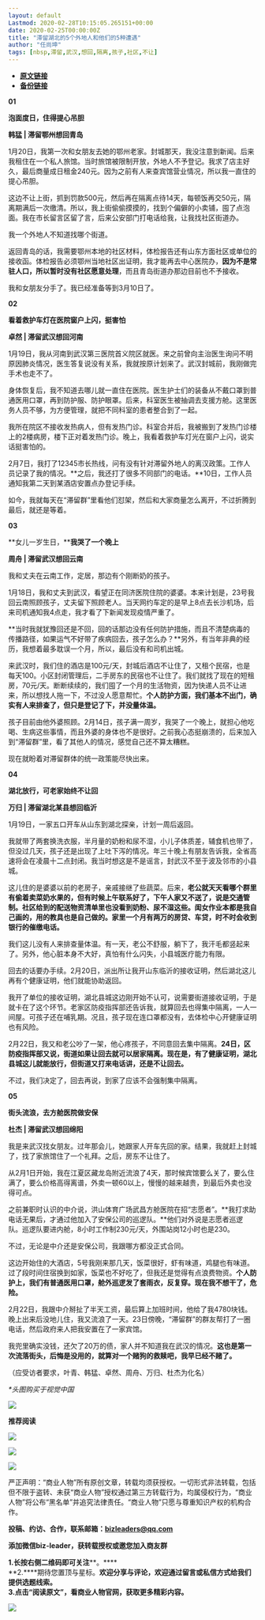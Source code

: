 ```yaml
---
layout: default
Lastmod: 2020-02-28T10:15:05.265151+00:00
date: 2020-02-25T00:00:00Z
title: "滞留湖北的5个外地人和他们的5种遭遇"
author: "任尚坤"
tags: [nbsp,滞留,武汉,想回,隔离,孩子,社区,不让]
---
```


* [**原文链接**](https://mp.weixin.qq.com/s/HZl1JYuIMfC7U6eX96WAfQ)
* [**备份链接**](http://archive.ph/FYhSS)


**01**  

**泡面度日，住得提心吊胆**

**韩猛 | 滞留鄂州想回青岛**

1月20日，我第一次和女朋友去她的鄂州老家。封城那天，我没注意到新闻。后来我租住在一个私人旅馆。当时旅馆被限制开放，外地人不予登记。我求了店主好久，最后商量成日租金240元。因为之前有人来查宾馆营业情况，所以我一直住的提心吊胆。

这边不让上街，抓到罚款500元，然后再在隔离点待14天，每顿饭再交50元，隔离期满后一次缴清。所以，我上街偷偷摸摸的，找到个偏僻的小卖铺，囤了点泡面。我在市长留言区留了言，后来公安部门打电话给我，让我找社区街道办。

我一个外地人不知道找哪个街道。

返回青岛的话，我需要鄂州本地的社区材料，体检报告还有山东方面社区或单位的接收函。体检报告必须鄂州当地社区出证明，我才能再去中心医院办，**因为不是常驻人口，所以暂时没有社区愿意处理**，而且青岛街道办那边目前也不予接收。

我和女朋友分手了。我已经准备等到3月10日了。

**02**

**看着救护车灯在医院窗户上闪，挺害怕**

**卓然 | 滞留武汉想回河南**

1月19日，我从河南到武汉第三医院首义院区就医。来之前曾向主治医生询问不明原因肺炎情况，医生答复说没有关系，我就按原计划来了。武汉封城前，我刚做完手术也走不了。

身体恢复后，我不知道去哪儿就一直住在医院。医生护士们的装备从不戴口罩到普通医用口罩，再到防护服、防护眼罩。后来，科室医生被抽调去支援方舱。这里医务人员不够，为方便管理，就把不同科室的患者整合到了一起。

我所在院区不接收发热病人，但有发热门诊。科室合并后，我被搬到了发热门诊楼上的2楼病房，楼下正对着发热门诊。晚上，我看着救护车灯光在窗户上闪，说实话挺害怕的。

2月7日，我打了12345市长热线，问有没有针对滞留外地人的离汉政策。工作人员记录了我的情况。**之后，我还打了很多不同部门的电话。**10日，工作人员通知我第二天到某酒店安置点办登记手续。

如今，我就每天在“滞留群”里看他们怼架，然后和大家商量怎么离开，不过折腾到最后，就还是等着。

**03**

**女儿一岁生日，****我哭了一个晚上**

**周舟 | 滞留武汉想回云南**

我和丈夫在云南工作，定居，那边有个刚断奶的孩子。

1月18日，我和丈夫到武汉，看望正在同济医院住院的婆婆。本来计划是，23号我回云南照顾孩子，丈夫留下照顾老人。当天网约车定的是早上8点去长沙机场，后来司机通知我4点走，我才看了下新闻发现疫情严重了。

**当时我就犹豫回还是不回，回的话那边没有任何防护措施，而且不清楚病毒的传播路径，如果运气不好带了疾病回去，孩子怎么办？**另外，有当年非典的经历，我想着最多耽误一个月，所以，最后没有和司机出城。

来武汉时，我们住的酒店是100元/天，封城后酒店不让住了，又租个民宿，也是每天100。小区封闭管理后，二手房东的民宿也不让住了。我们就找了现在的短租房，70元/天。断断续续的，我们囤了一个月的生活物资，因为快递人员不让进来，所以想找人拖一下，不过没人愿意帮忙。**个人防护方面，我们基本不出门，确实有人来排查了，但只是登记了下，并没量体温。**

孩子目前由他外婆照顾。2月14日，孩子满一周岁，我哭了一个晚上，就担心他吃喝、生病这些事情，而且外婆的身体也不是很好。之前我心态挺崩溃的，后来加入到“滞留群”里，看了其他人的情况，感觉自己还不算太糟糕。

现在就盼着对滞留群体的统一政策能尽快出来。

**04**

**湖北放行，可老家始终不让回**

**万归 | 滞留湖北某县想回临沂**

1月19日，一家五口开车从山东到湖北探亲，计划一周后返回。

我就带了两套换洗衣服，半月量的奶粉和尿不湿，小儿子体质差，辅食机也带了，但没过几天，孩子还是出现了上吐下泻的情况。年三十晚上有朋友告诉我，全省高速将会在凌晨十二点封闭。我当时想这是不是谣言，封武汉不至于波及邻市的小县城。

这儿住的是婆婆以前的老房子，亲戚接继了些蔬菜。后来，**老公就天天看哪个群里有偷着卖菜奶水果的，但有时候上午联系好了，下午人家又不送了，说是交通管制。社区给到的配送物资清单里也没看到奶粉、尿不湿这些。闺女作业本都是我自己画的，用的教具也是自己做的。家里一个月有两万的房贷、车贷，时不时会收到银行的催缴电话。**

我们这儿没有人来排查量体温。有一天，老公不舒服，躺下了，我汗毛都竖起来了。另外，他心脏本身不大好，真怕有什么闪失，小县城医疗能力有限。

回去的话要办手续。2月20日，派出所让我开山东临沂的接收证明，然后湖北这儿再有个健康证明，他们就能协助返回。

我开了单位的接收证明，湖北县城这边刚开始不认可，说需要街道接收证明，于是就卡在了这个环节。老家区防疫指挥部还告诉我，就算回去也得集中隔离，一人一间屋。可孩子还在哺乳期。况且，孩子现在连口罩都没有，去体检中心开健康证明也有风险。

2月22日，我又和老公吵了一架，他心疼孩子，不同意回去集中隔离。**24日，区防疫指挥部又说，街道如果让回去就可以居家隔离。现在是，有了健康证明，湖北县城这儿就能放行，但街道又打来电话讲，还是不让回去。**

不过，我们决定了，回去再说，到家了应该不会强制集中隔离。

**05**

**街头流浪，去方舱医院做安保**

**杜杰 | 滞留武汉想回绵阳**

我是来武汉找女朋友。过年那会儿，她跟家人开车先回的家。结果，我就赶上封城了，找了家旅馆住了一个礼拜。之后，房东不让住了。

从2月1日开始，我在江夏区藏龙岛附近流浪了4天，那时候宾馆要么关了，要么住满了，要么价格高得离谱，外卖一顿60以上，慢慢的越来越贵，到最后外卖也没得可点。

之前兼职时认识的中介说，洪山体育广场武昌方舱医院在招“志愿者”。**我打求助电话无果后，才通过他加入了安保公司的巡逻队。**他们对外说是志愿者巡逻队。巡逻队要进内舱，8小时工作制230元/天，外围站岗12小时也是230。

不过，无论是中介还是安保公司，我跟哪方都没正式合同。

这边开始住的大酒店，5号我刚来那几天，饭菜很好，虾有味道，鸡腿也有味道。过了段时间住宿换到如家，饭菜也不好吃了，但我还是觉得有点浪费物资。**个人防护上，我们有普通医用口罩，舱外巡逻发了套雨衣，反复穿。现在我不想干了，危险。**

2月22日，我跟中介掰扯了半天工资，最后算上加班时间，他给了我4780块钱。晚上出来后没地儿住，我又流浪了一天。23日傍晚，“滞留群”的群友帮打了一圈电话，然后政府来人把我安置在了一家宾馆。

我兜里确实没钱，还欠了20万的债，家人并不知道我在武汉的情况。**这也是第一次流落街头，后悔是没用的，就算对一个赌狗的救赎吧，我早已经不赌了。**

（应受访者要求，叶青、韩猛、卓然、周舟、万归、杜杰为化名）

_\*头图购买于视觉中国_

  

![](/images/post/445857aa18722b9db2de3748a332f8df.jpg)

  

  

  

  

  

  

  

  

**推荐阅读**

  

[![](/images/post/73a11a00638710781472d55506fa2afa.jpg)](http://mp.weixin.qq.com/s?__biz=MzIyNzEyNTYyNA==&mid=2650023205&idx=1&sn=e9540a717037a7998f377af1b17ae0fa&chksm=f0657532c712fc245f486de9b461eee69b07afb52ef99434767a31b891633e6ec0e41826f5b3&scene=21#wechat_redirect)

[![](/images/post/b5d268ea23b090668e8cdf1a5d6805cf.jpg)](http://mp.weixin.qq.com/s?__biz=MzIyNzEyNTYyNA==&mid=2650023175&idx=1&sn=d762de23c6af9435f70b7fe97ede1395&chksm=f0657510c712fc065225ce6afb926765ac873a96f71e17e09ee4a469d8c2a0cb62b833be7d13&scene=21#wechat_redirect)

[![](/images/post/ad1fe8f658375a447133ed7bd79ba073.jpg)](http://mp.weixin.qq.com/s?__biz=MzIyNzEyNTYyNA==&mid=2650023139&idx=1&sn=d61780230cfac442034f57a1225650bb&chksm=f06574f4c712fde296ea8899316d0fdb74f85c293655493d0e66bbdbbe585678829958079fef&scene=21#wechat_redirect)

严正声明：“商业人物”所有原创文章，转载均须获授权。一切形式非法转载，包括但不限于盗转、未获“商业人物”授权通过第三方转载行为，均属侵权行为，“商业人物”将公布“黑名单”并追究法律责任。“商业人物”只愿与尊重知识产权的机构合作。

  

**投稿、约访、合作，联系邮箱：bizleaders@qq.com**

**添加微信biz-leader，获转载授权或邀您加入商友群**

**1.**长按右侧二维码即可关注******。****  
**2.****期待您置顶与星标。****欢迎分享与评论，欢迎通过留言或私信方式给我们提供选题线索**。  
**3.点击“阅读原文”，看商业人物官网，获取更多精彩内容**。**

![](/images/post/7e38fc7f97f96b3c934b6988973eafed.jpg)

